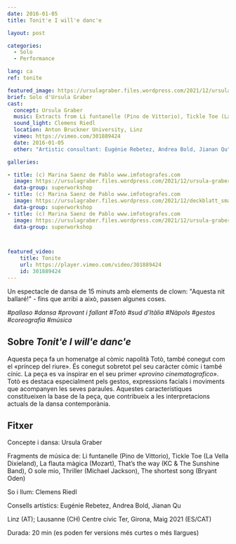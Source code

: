 ```yaml
---
date: 2016-01-05
title: Tonit'e I will'e danc'e

layout: post

categories:
  - Solo
  - Performance

lang: ca
ref: tonite

featured_image: https://ursulagraber.files.wordpress.com/2021/12/ursula-graber009_small.jpg?w=500&fit=crop
brief: Solo d'Ursula Graber
cast:
  concept: Ursula Graber
  music: Extracts from Li funtanelle (Pino de Vittorio), Tickle Toe (La Vella Dixieland), The Magic Flute (Mozart), That’s the way (KC & The Sunshine Band), O sole mio, Thriller (Michael Jackson), The shortest song (Bryant Oden)
  sound_light: Clemens Riedl
  location: Anton Bruckner University, Linz
  vimeo: https://vimeo.com/301889424
  date: 2016-01-05
  other: "Artistic consultant: Eugénie Rebetez, Andrea Bold, Jianan Qu"

galleries:

- title: (c) Marina Saenz de Pablo www.imfotografes.com
  image: https://ursulagraber.files.wordpress.com/2021/12/ursula-graber012_small.jpg?w=2000&fit=crop
  data-group: superworkshop
- title: (c) Marina Saenz de Pablo www.imfotografes.com
  image: https://ursulagraber.files.wordpress.com/2021/12/deckblatt_small-1.jpg?w=2000&fit=crop
  data-group: superworkshop
- title: (c) Marina Saenz de Pablo www.imfotografes.com
  image: https://ursulagraber.files.wordpress.com/2021/12/ursula-graber011_small.jpg?w=2000&fit=crop
  data-group: superworkshop



featured_video:
    title: Tonite
    url: https://player.vimeo.com/video/301889424
    id: 301889424
---
```


Un espectacle de dansa de 15 minuts amb elements de clown: "Aquesta nit ballaré!" - fins que arribi a això, passen algunes coses.

*#pallaso #dansa #provant i fallant #Totò #sud d'Itàlia #Nàpols #gestos #coreografia #música*

<!--plop-->

## Sobre *Tonit'e I will'e danc'e*

Aquesta peça fa un homenatge al còmic napolità Totò, també conegut com el «príncep del riure». És conegut sobretot pel seu caràcter còmic i també cínic. La peça es va inspirar en el seu primer <i>«provino cinematografico»</i>. Totò es destaca especialment pels gestos, expressions facials i moviments que acompanyen les seves paraules. Aquestes característiques constitueixen la base de la peça, que contribueix a les interpretacions actuals de la dansa contemporània.

<!--plop-->

## Fitxer

Concepte i dansa: Ursula Graber

Fragments de música de: Li funtanelle (Pino de Vittorio), Tickle Toe (La Vella Dixieland), La flauta màgica (Mozart), That’s the way (KC & The Sunshine Band), O sole mio, Thriller (Michael Jackson), The shortest song (Bryant Oden)

So i llum: Clemens Riedl

Consells artístics: Eugénie Rebetez, Andrea Bold, Jianan Qu   

Linz (AT); Lausanne (CH)
Centre cívic Ter, Girona, Maig 2021 (ES/CAT)

Durada: 20 min (es poden fer versions més curtes o més llargues)

<!--[![Tonit'e I will'e danc'e](https://i.vimeocdn.com/video/746500438_640.jpg)](https://player.vimeo.com/video/301889424)-->
